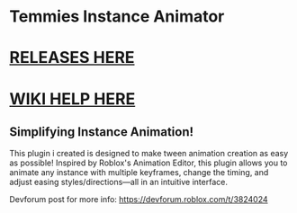 # Temmies Instance Animator

# [RELEASES HERE](https://github.com/T3mm1epurple/TemmiesInstanceAnimator/releases)

# [WIKI HELP HERE](https://github.com/T3mm1epurple/TemmiesInstanceAnimator/wiki/Using-the-%22T.I.A%22-ModuleScript)

## Simplifying Instance Animation!

This plugin i created is designed to make tween animation creation as easy as possible! Inspired by Roblox's Animation Editor, this plugin allows you to animate any instance with multiple keyframes, change the timing, and adjust easing styles/directions—all in an intuitive interface.

Devforum post for more info: https://devforum.roblox.com/t/3824024

